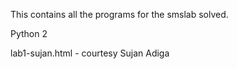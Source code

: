 This contains all the programs for the smslab solved. 

Python 2

lab1-sujan.html - courtesy Sujan Adiga
